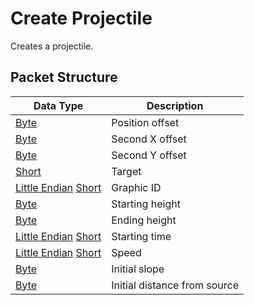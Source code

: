 # Create Projectile
Creates a projectile.

## Packet Structure
| Data Type | Description |
|--|--|
| [Byte](/Data-Types.html#common-data-types) | Position offset |
| [Byte](/Data-Types.html#common-data-types) | Second X offset |
| [Byte](/Data-Types.html#common-data-types) | Second Y offset |
| [Short](/Data-Types.html#common-data-types) | Target |
| [Little Endian](/Data-Types.html#little-endian) [Short](/Data-Types.html#common-data-types) | Graphic ID |
| [Byte](/Data-Types.html#common-data-types) | Starting height |
| [Byte](/Data-Types.html#common-data-types) | Ending height |
| [Little Endian](/Data-Types.html#little-endian) [Short](/Data-Types.html#common-data-types) | Starting time |
| [Little Endian](/Data-Types.html#little-endian) [Short](/Data-Types.html#common-data-types) | Speed |
| [Byte](/Data-Types.html#common-data-types) | Initial slope |
| [Byte](/Data-Types.html#common-data-types) | Initial distance from source |

